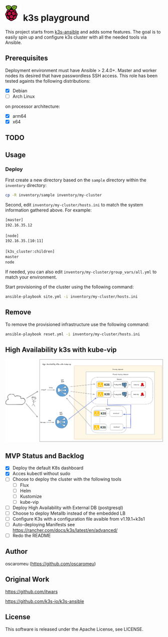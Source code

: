 # ![Raspberry Pi](docs/img/logo_raspberry-pi.svg) k3s playground 


This project starts from [k3s-ansible](https://github.com/k3s-io/k3s-ansible) and adds some features. The goal is to easily spin up and configure k3s cluster with all the needed tools via Ansible. 

## Prerequisites 

Deployment environment must have Ansible > 2.4.0+. Master and worker nodes its desired that have passwordless SSH access. This role has been tested againts the following distributions:

- [X] Debian
- [ ] Arch Linux

on processor architecture:

- [X] arm64
- [X] x64

## TODO

## Usage

### Deploy

First create a new directory based on the `sample` directory within the `inventory` directory:

```bash
cp -R inventory/sample inventory/my-cluster
```

Second, edit `inventory/my-cluster/hosts.ini` to match the system information gathered above. For example:

```bash
[master]
192.16.35.12

[node]
192.16.35.[10:11]

[k3s_cluster:children]
master
node
```

If needed, you can also edit `inventory/my-cluster/group_vars/all.yml` to match your environment.

Start provisioning of the cluster using the following command:

```bash
ansible-playbook site.yml -i inventory/my-cluster/hosts.ini
```

## Remove

To remove the provisioned infrastructure use the following command:

```bash
ansible-playbook reset.yml -i inventory/my-cluster/hosts.ini
```

## High Availability k3s with kube-vip


![HA Cluster](docs/img/HA-cluster.png) 

## MVP Status and Backlog
- [X] Deploy the default K8s dashboard
- [X] Acces kubectl without sudo
- [ ] Choose to deploy the cluster with the following tools
  - [ ] Flux
  - [ ] Helm
  - [ ] Kustomize
  - [ ] kube-vip
- [ ] Deploy High Availability with External DB (postgresql)
- [ ] Choose to deploy Metallb instead of the embedded LB 
- [ ] Configure K3s with a configuration file avaible from v1.19.1+k3s1
- [ ] Auto-deploying Manifests see https://rancher.com/docs/k3s/latest/en/advanced/
- [ ] Redo the README  

## Author

oscaromeu (https://github.com/oscaromeu)

## Original Work 

https://github.com/itwars

https://github.com/k3s-io/k3s-ansible

## License

This software is released under the Apache License, see LICENSE.
